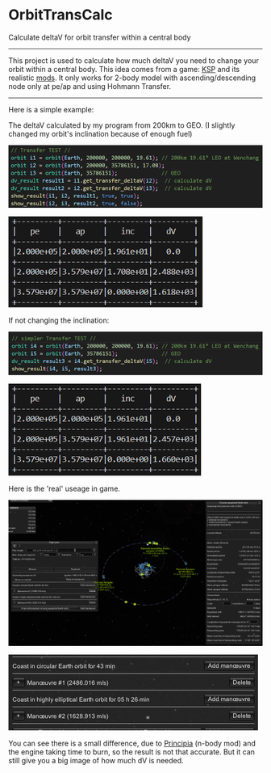 # OrbitTransCalc
Calculate deltaV for orbit transfer within a central body

---

This project is used to calculate how much deltaV you need to change your orbit within a central body. This idea comes from a game: [KSP](https://store.steampowered.com/app/220200/Kerbal_Space_Program/) and its realistic [mods](https://forum.kerbalspaceprogram.com/topic/190040-rp-1-realistic-progression-one-for-ksp-1123/). It only works for 2-body model with ascending/descending node only at pe/ap and using Hohmann Transfer.

---

Here is a simple example:

The deltaV calculated by my program from 200km to GEO. (I slightly changed my orbit's inclination because of enough fuel)

![i1](./img/img1.png)

![i2](./img/img2.png)

If not changing the inclination:

![i5](./img/img5.png)

![i6](./img/img6.png)

Here is the 'real' useage in game.

![i3](./img/img3.png)

![i4](./img/img4.png)

You can see there is a small difference, due to [Principia](https://github.com/mockingbirdnest/Principia) (n-body mod) and the engine taking time to burn, so the result is not that accurate. But it can still give you a big image of how much dV is needed.